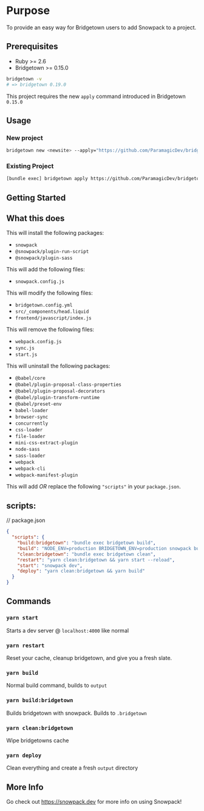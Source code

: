 # Purpose

To provide an easy way for Bridgetown users to add Snowpack to a project.

## Prerequisites

- Ruby >= 2.6
- Bridgetown >= 0.15.0

```bash
bridgetown -v
# => bridgetown 0.19.0
```

This project requires the new `apply` command introduced in Bridgetown
`0.15.0`

## Usage

### New project

```bash
bridgetown new <newsite> --apply="https://github.com/ParamagicDev/bridgetown-automation-snowpack"
```

### Existing Project

```bash
[bundle exec] bridgetown apply https://github.com/ParamagicDev/bridgetown-automation-snowpack
```

## Getting Started

## What this does

This will install the following packages:

- `snowpack`
- `@snowpack/plugin-run-script`
- `@snowpack/plugin-sass`

This will add the following files:

- `snowpack.config.js`

This will modify the following files:

- `bridgetown.config.yml`
- `src/_components/head.liquid`
- `frontend/javascript/index.js`

This will remove the following files:

- `webpack.config.js`
- `sync.js`
- `start.js`

This will uninstall the following packages:

- `@babel/core`
- `@babel/plugin-proposal-class-properties`
- `@babel/plugin-proposal-decorators`
- `@babel/plugin-transform-runtime`
- `@babel/preset-env`
- `babel-loader`
- `browser-sync`
- `concurrently`
- `css-loader`
- `file-loader`
- `mini-css-extract-plugin`
- `node-sass`
- `sass-loader`
- `webpack`
- `webpack-cli`
- `webpack-manifest-plugin`


This will add *OR* replace the following `"scripts"` in your `package.json`.

## scripts:

// package.json
```json
{
  "scripts": {
    "build:bridgetown": "bundle exec bridgetown build",
    "build": "NODE_ENV=production BRIDGETOWN_ENV=production snowpack build",
    "clean:bridgetown": "bundle exec bridgetown clean",
    "restart": "yarn clean:bridgetown && yarn start --reload",
    "start": "snowpack dev",
    "deploy": "yarn clean:bridgetown && yarn build"
  }
}
```

## Commands

### `yarn start`

Starts a dev server @ `localhost:4000` like normal

### `yarn restart`

Reset your cache, cleanup bridgetown, and give you a fresh slate.

### `yarn build`

Normal build command, builds to `output`

### `yarn build:bridgetown`

Builds bridgetown with snowpack. Builds to `.bridgetown`

### `yarn clean:bridgetown`

Wipe bridgetowns cache

### `yarn deploy`

Clean everything and create a fresh `output` directory

## More Info

Go check out https://snowpack.dev for more info on using Snowpack!
